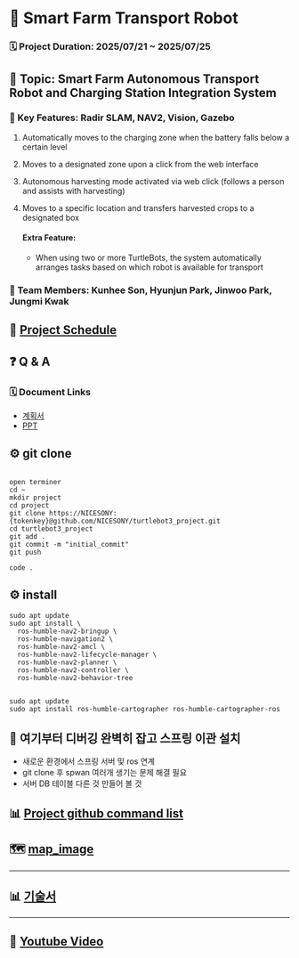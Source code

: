 
# 🚜 Smart Farm Transport Robot

### 🗓️ Project Duration: 2025/07/21 \~ 2025/07/25

## 🎯 Topic: Smart Farm Autonomous Transport Robot and Charging Station Integration System

### 🤖 Key Features: Radir SLAM, NAV2, Vision, Gazebo

1. Automatically moves to the charging zone when the battery falls below a certain level
2. Moves to a designated zone upon a click from the web interface
3. Autonomous harvesting mode activated via web click (follows a person and assists with harvesting)
4. Moves to a specific location and transfers harvested crops to a designated box

   #### Extra Feature:

   * When using two or more TurtleBots, the system automatically arranges tasks based on which robot is available for transport

### 👥 Team Members: Kunhee Son, Hyunjun Park, Jinwoo Park, Jungmi Kwak



## 📅 [Project Schedule](https://github.com/NICESONY/turtlebot3_project/tree/main/Documentation/plan)


## ❓ Q & A


### 🗓️ Document Links

- [계획서](https://docs.google.com/document/d/1M6PhMZ9piBhJVs8vatvDK25QiM19CuVPqjAv2bpU3-8/edit?tab=t.0)
- [PPT](https://docs.google.com/presentation/d/1NAYQ3nXiv2y0jL_QtZ-ypov38d0UsTY2KapHy4Q52Sg/edit?slide=id.g370cc601211_0_15#slide=id.g370cc601211_0_15)


## ⚙️ git clone 
```

open terminer
cd ~
mkdir project
cd project
git clone https://NICESONY:{tokenkey}@github.com/NICESONY/turtlebot3_project.git
cd turtlebot3_project
git add .
git commit -m "initial_commit"
git push

code .
```

## ⚙️ install 
```
sudo apt update
sudo apt install \
  ros-humble-nav2-bringup \
  ros-humble-navigation2 \
  ros-humble-nav2-amcl \
  ros-humble-nav2-lifecycle-manager \
  ros-humble-nav2-planner \
  ros-humble-nav2-controller \
  ros-humble-nav2-behavior-tree


sudo apt update
sudo apt install ros-humble-cartographer ros-humble-cartographer-ros
```

## 🎯  여기부터 디버깅 완벽히 잡고 스프링 이관 설치

- 새로운 환경에서 스프링 서버 및 ros 연계
- git clone 후 spwan 여러개 생기는 문제 해결 필요
- 서버 DB 테이블 다른 것 만들어 볼 것



## 📊 [Project github command list](https://github.com/NICESONY/turtlebot3_project/tree/main/git_commad)


## 🗺️ [map_image](https://github.com/NICESONY/turtlebot3_project/blob/main/Documentation/map_image/Readme.md)

-------------
## 📊  [기술서](https://github.com/NICESONY/turtlebot3_project/blob/main/Documentation/Project_Technical_Specification/%ED%94%84%EB%A1%9C%EC%A0%9D%ED%8A%B8_%EA%B8%B0%EC%88%A0%EC%84%9C_%EC%96%91%EC%8B%9D(%EC%8A%A4%EB%A7%88%ED%8A%B8%ED%8C%9C%20%EC%9E%90%EB%8F%99%20%EC%9A%B4%EC%86%A1%20%EB%A1%9C%EB%B4%87%20%EB%B0%8F%20%EC%B6%A9%EC%A0%84%20%EC%8A%A4%ED%85%8C%EC%9D%B4%EC%85%98%20%EC%97%B0%EA%B3%84%20%EC%8B%9C%EC%8A%A4%ED%85%9C).pdf)
-------------


## 🤖 [Youtube Video](https://youtu.be/RD2XwL_64qI)
